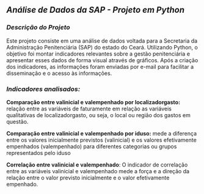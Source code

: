 ## *Análise de Dados da SAP - Projeto em Python*
### *Descrição do Projeto*
Este projeto consiste em uma análise de dados voltada para a Secretaria da Administração Penitenciária (SAP) do estado do Ceará. Utilizando Python, o objetivo foi montar indicadores relevantes sobre a gestão penitenciária e apresentar esses dados de forma visual através de gráficos. Após a criação dos indicadores, as informações foram enviadas por e-mail para facilitar a disseminação e o acesso às informações.

### *Indicadores analisados:*
**Comparação entre valinicial e valempenhado por localizadorgasto:** relação entre as variáveis de faturamente em relação as variáveis qualitativas de localizadorgasto, ou seja, o local ou região dos gastos em questão.<br />

**Comparação entre valinicial e valempenhado por iduso:** mede a diferença entre os valores inicialmente previstos (valinicial) e os valores efetivamente empenhados (valempenhado) para diferentes categorias ou grupos representados pelo iduso <br />

**Correlação entre valinicial e valempenhado**: O indicador de correlação entre as variáveis valinicial e valempenhado mede a força e a direção da relação entre o valor previsto inicialmente e o valor efetivamente empenhado.<br />
